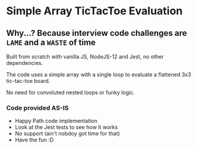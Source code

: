 # Simple Array TicTacToe Evaluation
## Why...? Because interview code challenges are `LAME` and a `WASTE` of time
Built from scratch with vanilla JS, NodeJS-12 and Jest, no other dependencies.

The code uses a simple array with a single loop to evaluate a flattened 3x3 tic-tac-toe board.

No need for convoluted nested loops or funky logic.

### Code provided AS-IS
- Happy Path code implementation
- Look at the Jest tests to see how it works
- No support (ain't nobdoy got time for that)
- Have the fun  :D
